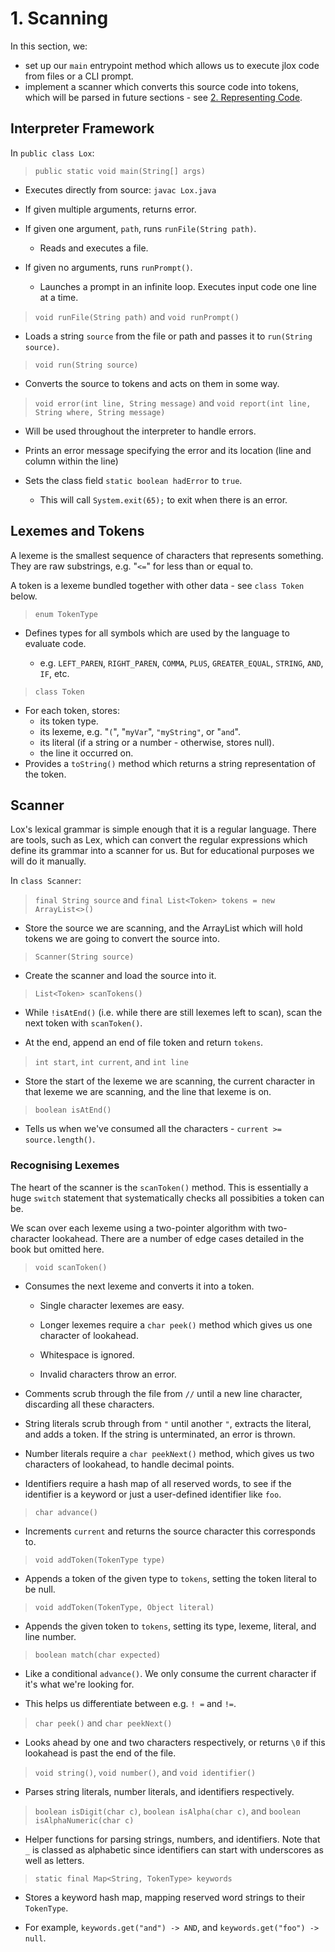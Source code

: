 # 1. Scanning

In this section, we:

* set up our `main` entrypoint method which allows us to execute jlox code from files or a CLI prompt.
* implement a scanner which converts this source code into tokens, which will be parsed in future sections - see [2. Representing Code](/representingcode.md).

## Interpreter Framework

In `public class Lox`:

> `public static void main(String[] args)`

* Executes directly from source: `javac Lox.java`

* If given multiple arguments, returns error.

* If given one argument, `path`, runs `runFile(String path)`.
  * Reads and executes a file.

* If given no arguments, runs `runPrompt()`.
  * Launches a prompt in an infinite loop. Executes input code one line at a time.

> `void runFile(String path)` and `void runPrompt()`

* Loads a string `source` from the file or path and passes it to `run(String source)`.

> `void run(String source)`

* Converts the source to tokens and acts on them in some way.

> `void error(int line, String message)` and `void report(int line, String where, String message)`

* Will be used throughout the interpreter to handle errors.
* Prints an error message specifying the error and its location (line and column within the line)
* Sets the class field `static boolean hadError` to `true`.

  * This will call `System.exit(65);` to exit when there is an error.

## Lexemes and Tokens

A lexeme is the smallest sequence of characters that represents something. They are raw substrings, e.g. "`<=`" for less than or equal to.

A token is a lexeme bundled together with other data - see `class Token` below.

> `enum TokenType`

* Defines types for all symbols which are used by the language to evaluate code.

  * e.g. `LEFT_PAREN`, `RIGHT_PAREN`, `COMMA`, `PLUS`, `GREATER_EQUAL`, `STRING`, `AND`, `IF`, etc.

> `class Token`

* For each token, stores:
  * its token type.
  * its lexeme, e.g. "`(`", "`myVar`", `"myString"`, or "`and`".
  * its literal (if a string or a number - otherwise, stores null).
  * the line it occurred on.
* Provides a `toString()` method which returns a string representation of the token.

## Scanner

Lox's lexical grammar is simple enough that it is a regular language. There are tools, such as Lex, which can convert the regular expressions which define its grammar into a scanner for us. But for educational purposes we will do it manually.

In `class Scanner`:

> `final String source` and `final List<Token> tokens = new ArrayList<>()`

* Store the source we are scanning, and the ArrayList which will hold tokens we are going to convert the source into.

> `Scanner(String source)`

* Create the scanner and load the source into it.

> `List<Token> scanTokens()`

* While `!isAtEnd()` (i.e. while there are still lexemes left to scan), scan the next token with `scanToken()`.

* At the end, append an end of file token and return `tokens`.

> `int start`, `int current`, and `int line`

* Store the start of the lexeme we are scanning, the current character in that lexeme we are scanning, and the line that lexeme is on.

> `boolean isAtEnd()`

* Tells us when we've consumed all the characters - `current >= source.length()`.

### Recognising Lexemes

The heart of the scanner is the `scanToken()` method. This is essentially a huge `switch` statement that systematically checks all possibities a token can be.

We scan over each lexeme using a two-pointer algorithm with two-character lookahead. There are a number of edge cases detailed in the book but omitted here.

> `void scanToken()`

* Consumes the next lexeme and converts it into a token.

  * Single character lexemes are easy.

  * Longer lexemes require a `char peek()` method which gives us one character of lookahead.

  * Whitespace is ignored.

  * Invalid characters throw an error.

* Comments scrub through the file from `//` until a new line character, discarding all these characters.

* String literals scrub through from `"` until another `"`, extracts the literal, and adds a token. If the string is unterminated, an error is thrown.

* Number literals require a `char peekNext()` method, which gives us two characters of lookahead, to handle decimal points.

* Identifiers require a hash map of all reserved words, to see if the identifier is a keyword or just a user-defined identifier like `foo`.


> `char advance()`

* Increments `current` and returns the source character this corresponds to.

> `void addToken(TokenType type)`

* Appends a token of the given type to `tokens`, setting the token literal to be null.

> `void addToken(TokenType, Object literal)`

* Appends the given token to `tokens`, setting its type, lexeme, literal, and line number.

> `boolean match(char expected)`

* Like a conditional `advance()`. We only consume the current character if it's what we're looking for.

* This helps us differentiate between e.g. `! =` and `!=`.

> `char peek()` and `char peekNext()`

* Looks ahead by one and two characters respectively, or returns `\0` if this lookahead is past the end of the file.

> `void string()`, `void number()`, and `void identifier()`

* Parses string literals, number literals, and identifiers respectively.

> `boolean isDigit(char c)`, `boolean isAlpha(char c)`, and `boolean isAlphaNumeric(char c)`

* Helper functions for parsing strings, numbers, and identifiers. Note that `_` is classed as alphabetic since identifiers can start with underscores as well as letters.

> `static final Map<String, TokenType> keywords`

* Stores a keyword hash map, mapping reserved word strings to their `TokenType`.

* For example, `keywords.get("and") -> AND`, and `keywords.get("foo") -> null`.